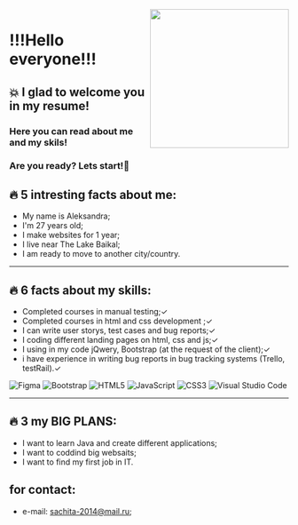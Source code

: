 
  <img src="https://media.giphy.com/media/ZDTbix65Me1YDNLDF3/giphy.gif" width=250px align="right">
 

# **!!!Hello everyone!!!**
## :boom: I glad to welcome you in my resume!
 
### Here you can read about me and my skils! 
### Are you ready? Lets start!:rocket:

## :fire: **5 intresting facts about me:**
* My name is Aleksandra;
* I'm 27 years old;
* I make websites for 1 year;
* I live near The Lake Baikal;
* I am ready to move to another city/country.


___
## :fire: 6 facts about my skills:
* Completed courses in manual testing;✓
* Completed courses in html and css development ;✓
* I can write user storys, test cases and bug reports;✓
* I coding different landing pages on html, css and js;✓
* I using in my code jQwery, Bootstrap (at the request of the client);✓
* i have experience in writing bug reports in bug tracking systems (Trello, testRail).✓

![Figma](https://img.shields.io/badge/figma-%23F24E1E.svg?style=for-the-badge&logo=figma&logoColor=white)
![Bootstrap](https://img.shields.io/badge/bootstrap-%23563D7C.svg?style=for-the-badge&logo=bootstrap&logoColor=white)
![HTML5](https://img.shields.io/badge/html5-%23E34F26.svg?style=for-the-badge&logo=html5&logoColor=white)
![JavaScript](https://img.shields.io/badge/javascript-%23323330.svg?style=for-the-badge&logo=javascript&logoColor=%23F7DF1E)
![CSS3](https://img.shields.io/badge/css3-%231572B6.svg?style=for-the-badge&logo=css3&logoColor=white)
![Visual Studio Code](https://img.shields.io/badge/Visual%20Studio%20Code-0078d7.svg?style=for-the-badge&logo=visual-studio-code&logoColor=white)

___
## :fire: 3 my **BIG PLANS**:
* I want to learn Java and create different applications;
* I want to coddind big websaits;
* I want to find my first job in IT.

## for contact:
* e-mail: sachita-2014@mail.ru;
